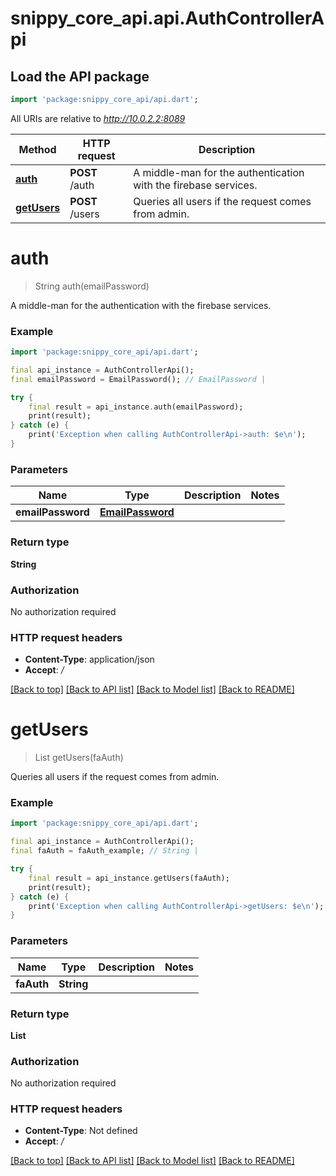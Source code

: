 # snippy_core_api.api.AuthControllerApi

## Load the API package
```dart
import 'package:snippy_core_api/api.dart';
```

All URIs are relative to *http://10.0.2.2:8089*

Method | HTTP request | Description
------------- | ------------- | -------------
[**auth**](AuthControllerApi.md#auth) | **POST** /auth | A middle-man for the authentication with the firebase services.
[**getUsers**](AuthControllerApi.md#getusers) | **POST** /users | Queries all users if the request comes from admin.


# **auth**
> String auth(emailPassword)

A middle-man for the authentication with the firebase services.

### Example 
```dart
import 'package:snippy_core_api/api.dart';

final api_instance = AuthControllerApi();
final emailPassword = EmailPassword(); // EmailPassword | 

try { 
    final result = api_instance.auth(emailPassword);
    print(result);
} catch (e) {
    print('Exception when calling AuthControllerApi->auth: $e\n');
}
```

### Parameters

Name | Type | Description  | Notes
------------- | ------------- | ------------- | -------------
 **emailPassword** | [**EmailPassword**](EmailPassword.md)|  | 

### Return type

**String**

### Authorization

No authorization required

### HTTP request headers

 - **Content-Type**: application/json
 - **Accept**: */*

[[Back to top]](#) [[Back to API list]](../README.md#documentation-for-api-endpoints) [[Back to Model list]](../README.md#documentation-for-models) [[Back to README]](../README.md)

# **getUsers**
> List<String> getUsers(faAuth)

Queries all users if the request comes from admin.

### Example 
```dart
import 'package:snippy_core_api/api.dart';

final api_instance = AuthControllerApi();
final faAuth = faAuth_example; // String | 

try { 
    final result = api_instance.getUsers(faAuth);
    print(result);
} catch (e) {
    print('Exception when calling AuthControllerApi->getUsers: $e\n');
}
```

### Parameters

Name | Type | Description  | Notes
------------- | ------------- | ------------- | -------------
 **faAuth** | **String**|  | 

### Return type

**List<String>**

### Authorization

No authorization required

### HTTP request headers

 - **Content-Type**: Not defined
 - **Accept**: */*

[[Back to top]](#) [[Back to API list]](../README.md#documentation-for-api-endpoints) [[Back to Model list]](../README.md#documentation-for-models) [[Back to README]](../README.md)

